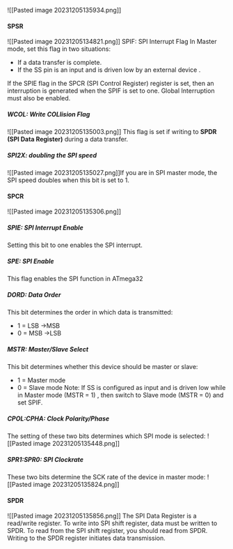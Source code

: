 ![[Pasted image 20231205135934.png]]
#### SPSR
![[Pasted image 20231205134821.png]]
SPIF: SPI Interrupt Flag
In Master mode, set this flag in two situations:
* If a data transfer is complete.
* If the SS pin is an input and is driven low by an external device .

If the SPIE flag in the SPCR (SPI Control Register) register is set, then an interruption is generated when the SPIF is set to one. Global
Interruption must also be enabled.

##### WCOL: Write COLlision Flag
![[Pasted image 20231205135003.png]]
This flag is set if writing to **SPDR (SPI Data Register)** during a data transfer.

##### SPI2X: doubling the SPI speed
![[Pasted image 20231205135027.png]]If you are in SPI master mode, the SPI speed doubles when this bit is set to 1.
#### SPCR
![[Pasted image 20231205135306.png]]
##### SPIE: SPI Interrupt Enable
Setting this bit to one enables the SPI interrupt.

##### SPE: SPI Enable
This flag enables the SPI function in ATmega32

##### DORD: Data Order
This bit determines the order in which data is transmitted:
* 1 = LSB →MSB
* 0 = MSB →LSB

##### MSTR: Master/Slave Select
This bit determines whether this device should be master or slave:
* 1 = Master mode
* 0 = Slave mode
Note: If SS is configured as input and is driven low while in Master mode
(MSTR = 1) , then switch to Slave mode (MSTR = 0) and set SPIF.

##### CPOL:CPHA: Clock Polarity/Phase
The setting of these two bits determines which SPI mode is selected:
![[Pasted image 20231205135448.png]]

##### SPR1:SPR0: SPI Clockrate
These two bits determine the SCK rate of the device in master mode:
![[Pasted image 20231205135824.png]]


#### SPDR
![[Pasted image 20231205135856.png]]
The SPI Data Register is a read/write register. To write into SPI shift register,
data must be written to SPDR. To read from the SPI shift register, you should read from SPDR.
Writing to the SPDR register initiates data transmission.

